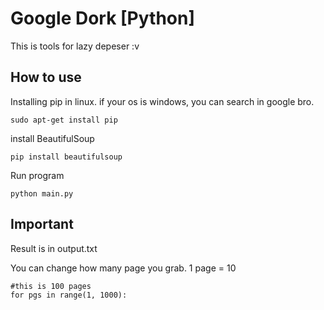 # Google Dork [Python]
This is tools for lazy depeser :v

## How to use
Installing pip in linux. if your os is windows, you can search in google bro.
```
sudo apt-get install pip
```
install BeautifulSoup
```
pip install beautifulsoup
```
Run program
```
python main.py
```
## Important
Result is in output.txt

You can change how many page you grab. 1 page = 10
```
#this is 100 pages
for pgs in range(1, 1000):
```
